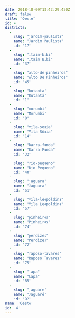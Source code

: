 ```yaml
---
date: 2018-10-09T18:42:29.450Z
draft: false
title: "Oeste"
id: 4
districts:
  -
    slug: "jardim-paulista"
    name: "Jardim Paulista"
    id: "17"
  -
    slug: "itaim-bibi"
    name: "Itaim Bibi"
    id: "37"
  -
    slug: "alto-de-pinheiros"
    name: "Alto De Pinheiros"
    id: "45"
  -
    slug: "butanta"
    name: "Butantã"
    id: "1"
  -
    slug: "morumbi"
    name: "Morumbi"
    id: "8"
  -
    slug: "vila-sonia"
    name: "Vila Sônia"
    id: "14"
  -
    slug: "barra-funda"
    name: "Barra Funda"
    id: "32"
  -
    slug: "rio-pequeno"
    name: "Rio Pequeno"
    id: "40"
  -
    slug: "jaguara"
    name: "Jaguara"
    id: "51"
  -
    slug: "vila-leopoldina"
    name: "Vila Leopoldina"
    id: "57"
  -
    slug: "pinheiros"
    name: "Pinheiros"
    id: "74"
  -
    slug: "perdizes"
    name: "Perdizes"
    id: "72"
  -
    slug: "raposo-tavares"
    name: "Raposo Tavares"
    id: "75"
  -
    slug: "lapa"
    name: "Lapa"
    id: "85"
  -
    slug: "jaguare"
    name: "Jaguaré"
    id: "92"
name: 'Oeste'
id: '4'
---
```

		